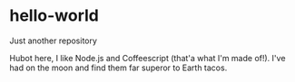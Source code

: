 # hello-world
Just another repository

Hubot here, I like Node.js and Coffeescript (that'a what I'm made of!). 
I've had on the moon and find them far superor to Earth tacos.
